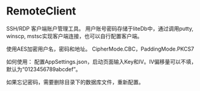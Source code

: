 # RemoteClient
SSH/RDP 客户端账户管理工具。
用户账号密码存储于liteDb中，通过调用putty, winscp, mstsc实现客户端连接，也可以自行配置客户端。

使用AES加密用户名，密码和地址。
CipherMode.CBC，PaddingMode.PKCS7

如何使用：
配置AppSettings.json，启动页面输入Key和IV。IV偏移量可以不填，默认为“0123456789abcdef”。

如果忘记密码，需要删除目录下的数据库文件，重新配置。
